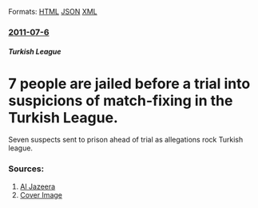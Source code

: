 
Formats: [HTML](/news/2011/07/6/7-people-are-jailed-before-a-trial-into-suspicions-of-match-fixing-in-the-turkish-league.html)  [JSON](/news/2011/07/6/7-people-are-jailed-before-a-trial-into-suspicions-of-match-fixing-in-the-turkish-league.json)  [XML](/news/2011/07/6/7-people-are-jailed-before-a-trial-into-suspicions-of-match-fixing-in-the-turkish-league.xml)  

### [2011-07-6](/news/2011/07/6/index.md)

##### Turkish League
# 7 people are jailed before a trial into suspicions of match-fixing in the Turkish League. 

Seven suspects sent to prison ahead of trial as allegations rock Turkish league.


### Sources:

1. [Al Jazeera](http://english.aljazeera.net/sport/football/2011/07/20117611195312789.html)
1. [Cover Image](http://www.aljazeera.com/mritems/Images/2011/7/6/20117611272857797_20.jpg)

